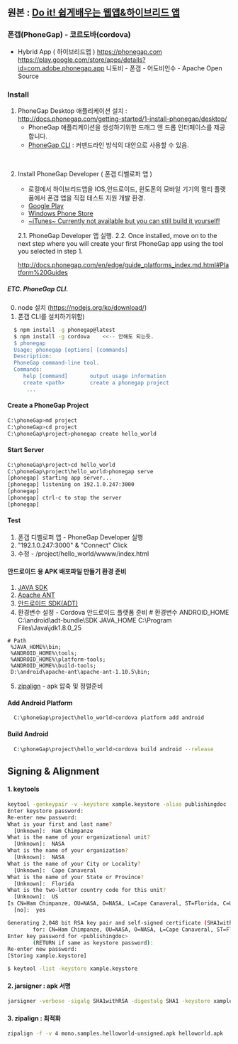 ## 원본 : [Do it! 쉽게배우는 웹앱&하이브리드 앱](https://www.inflearn.com/course/쉽게배우는-웹앱하이브리드-앱/)

### 폰갭(PhoneGap) - 코르도바(cordova)
  - Hybrid App ( 하이브리드앱 )
  https://phonegap.com
  https://play.google.com/store/apps/details?id=com.adobe.phonegap.app
  니토비 - 폰갭 - 어도비인수 - Apache Open Source

### Install
1. PhoneGap Desktop 애플리케이션 설치 :         http://docs.phonegap.com/getting-started/1-install-phonegap/desktop/
   - PhoneGap 애플리케이션을 생성하기위한 드래그 앤 드롭 인터페이스를 제공합니다.
   - [PhoneGap CLI](http://docs.phonegap.com/getting-started/1-install-phonegap/cli/) : 커맨드라인 방식의 대안으로 사용할 수 있음.

<br/>

2. Install PhoneGap Developer ( 폰갭 디벨로퍼 앱 )
    - 로컬에서 하이브리드앱을 IOS,안드로이드, 윈도폰의 모바일 기기의 멀티 플랫폼에서 폰갭 앱을 직접 테스트 지원 개발 환경.
    - [Google Play](https://play.google.com/store/apps/details?id=com.adobe.phonegap.app)
    - [Windows Phone Store](https://www.microsoft.com/en-us/p/phonegap-developer/9wzdncrdfsj0)
    - [~iTunes~ Currently not available but you can still build it yourself!](https://blog.phonegap.com/update-on-the-phonegap-developer-app-ios-99e07e3309dd)

    2.1. PhoneGap Developer 앱 실행.
    2.2. Once installed, move on to the next step where you will create your first PhoneGap app using the tool you selected in step 1.

    http://docs.phonegap.com/en/edge/guide_platforms_index.md.html#Platform%20Guides

##### ETC. PhoneGap CLI.
  0. node 설치 (https://nodejs.org/ko/download/)
  1. 폰갭 CLI를 설치하기위함)
  ```sh
    $ npm install -g phonegap@latest
    $ npm install -g cordova    <<-- 안해도 되는듯.
    $ phonegap
    Usage: phonegap [options] [commands]
    Description:
    PhoneGap command-line tool.
    Commands:
       help [command]       output usage information
       create <path>        create a phonegap project
        ...
  ```

#### Create a PhoneGap Project
```sh
C:\phoneGap>md project
C:\phoneGap>cd project
C:\phoneGap\project>phonegap create hello_world
```

#### Start Server
```sh
C:\phoneGap\project>cd hello_world
C:\phoneGap\project\hello_world>phonegap serve
[phonegap] starting app server...
[phonegap] listening on 192.1.0.247:3000
[phonegap]
[phonegap] ctrl-c to stop the server
[phonegap]
```
#### Test
  1. 폰갭 디벨로퍼 앱 - PhoneGap Developer 실행
  2. "192.1.0.247:3000" & "Connect" Click
  3. 수정 - /project/hello_world/wwww/index.html

#### 안드로이드 용 APK 배포파일 만들기 환경 준비
  1. [JAVA SDK](https://www.oracle.com/technetwork/java/javase/downloads/)
  2. [Apache ANT](https://ant.apache.org/bindownload.cgi)
  3. [안드로이드 SDK(ADT)](https://developer.android.com/studio/)
  4. 환경변수 설정 - Cordova 안드로이드 플랫폼 준비
    # 환경변수
     ANDROID_HOME C:\android\adt-bundle\SDK
     JAVA_HOME C:\Program Files\Java\jdk1.8.0_25

    # Path
     %JAVA_HOME%\bin;
     %ANDROID_HOME%\tools;
     %ANDROID_HOME%\platform-tools;
     %ANDROID_HOME%\build-tools;
     D:\android\apache-ant\apache-ant-1.10.5\bin;

  5. [zipalign](https://developer.android.com/studio/command-line/zipalign) - apk 압축 및 정렬준비

#### Add Android Platform
```sh
  C:\phoneGap\project\hello_world>cordova platform add android
```

#### Build Android
```sh
  C:\phoneGap\project\hello_world>cordova build android --release
```
## Signing & Alignment
#### 1. keytools
```sh
keytool -genkeypair -v -keystore xample.keystore -alias publishingdoc -keyalg RSA -keysize 2048 -validity 10000
Enter keystore password:
Re-enter new password:
What is your first and last name?
  [Unknown]:  Ham Chimpanze
What is the name of your organizational unit?
  [Unknown]:  NASA
What is the name of your organization?
  [Unknown]:  NASA
What is the name of your City or Locality?
  [Unknown]:  Cape Canaveral
What is the name of your State or Province?
  [Unknown]:  Florida
What is the two-letter country code for this unit?
  [Unknown]:  US
Is CN=Ham Chimpanze, OU=NASA, O=NASA, L=Cape Canaveral, ST=Florida, C=US correct?
  [no]:  yes

Generating 2,048 bit RSA key pair and self-signed certificate (SHA1withRSA) with a validity of 10,000 days
        for: CN=Ham Chimpanze, OU=NASA, O=NASA, L=Cape Canaveral, ST=Florida, C=US
Enter key password for <publishingdoc>
        (RETURN if same as keystore password):
Re-enter new password:
[Storing xample.keystore]

$ keytool -list -keystore xample.keystore
```

#### 2. jarsigner : apk 서명
```sh
jarsigner -verbose -sigalg SHA1withRSA -digestalg SHA1 -keystore xample.keystore mono.samples.helloworld.apk publishingdoc
```

#### 3. zipalign : 최적화
```sh
zipalign -f -v 4 mono.samples.helloworld-unsigned.apk helloworld.apk
```
